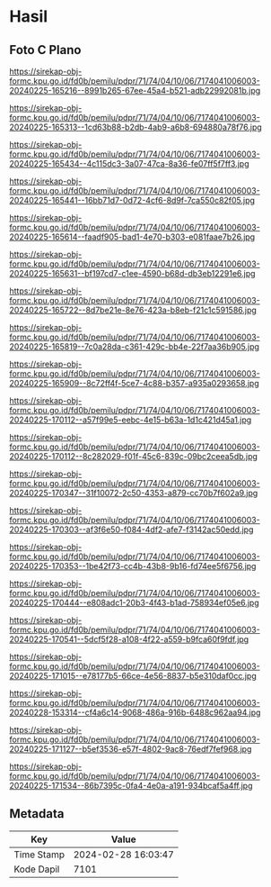 # Hasil

## Foto C Plano

https://sirekap-obj-formc.kpu.go.id/fd0b/pemilu/pdpr/71/74/04/10/06/7174041006003-20240225-165216--8991b265-67ee-45a4-b521-adb22992081b.jpg

https://sirekap-obj-formc.kpu.go.id/fd0b/pemilu/pdpr/71/74/04/10/06/7174041006003-20240225-165313--1cd63b88-b2db-4ab9-a6b8-694880a78f76.jpg

https://sirekap-obj-formc.kpu.go.id/fd0b/pemilu/pdpr/71/74/04/10/06/7174041006003-20240225-165434--4c115dc3-3a07-47ca-8a36-fe07ff5f7ff3.jpg

https://sirekap-obj-formc.kpu.go.id/fd0b/pemilu/pdpr/71/74/04/10/06/7174041006003-20240225-165441--16bb71d7-0d72-4cf6-8d9f-7ca550c82f05.jpg

https://sirekap-obj-formc.kpu.go.id/fd0b/pemilu/pdpr/71/74/04/10/06/7174041006003-20240225-165614--faadf905-bad1-4e70-b303-e081faae7b26.jpg

https://sirekap-obj-formc.kpu.go.id/fd0b/pemilu/pdpr/71/74/04/10/06/7174041006003-20240225-165631--bf197cd7-c1ee-4590-b68d-db3eb12291e6.jpg

https://sirekap-obj-formc.kpu.go.id/fd0b/pemilu/pdpr/71/74/04/10/06/7174041006003-20240225-165722--8d7be21e-8e76-423a-b8eb-f21c1c591586.jpg

https://sirekap-obj-formc.kpu.go.id/fd0b/pemilu/pdpr/71/74/04/10/06/7174041006003-20240225-165819--7c0a28da-c361-429c-bb4e-22f7aa36b905.jpg

https://sirekap-obj-formc.kpu.go.id/fd0b/pemilu/pdpr/71/74/04/10/06/7174041006003-20240225-165909--8c72ff4f-5ce7-4c88-b357-a935a0293658.jpg

https://sirekap-obj-formc.kpu.go.id/fd0b/pemilu/pdpr/71/74/04/10/06/7174041006003-20240225-170112--a57f99e5-eebc-4e15-b63a-1d1c421d45a1.jpg

https://sirekap-obj-formc.kpu.go.id/fd0b/pemilu/pdpr/71/74/04/10/06/7174041006003-20240225-170112--8c282029-f01f-45c6-839c-09bc2ceea5db.jpg

https://sirekap-obj-formc.kpu.go.id/fd0b/pemilu/pdpr/71/74/04/10/06/7174041006003-20240225-170347--31f10072-2c50-4353-a879-cc70b7f602a9.jpg

https://sirekap-obj-formc.kpu.go.id/fd0b/pemilu/pdpr/71/74/04/10/06/7174041006003-20240225-170303--af3f6e50-f084-4df2-afe7-f3142ac50edd.jpg

https://sirekap-obj-formc.kpu.go.id/fd0b/pemilu/pdpr/71/74/04/10/06/7174041006003-20240225-170353--1be42f73-cc4b-43b8-9b16-fd74ee5f6756.jpg

https://sirekap-obj-formc.kpu.go.id/fd0b/pemilu/pdpr/71/74/04/10/06/7174041006003-20240225-170444--e808adc1-20b3-4f43-b1ad-758934ef05e6.jpg

https://sirekap-obj-formc.kpu.go.id/fd0b/pemilu/pdpr/71/74/04/10/06/7174041006003-20240225-170541--5dcf5f28-a108-4f22-a559-b9fca60f9fdf.jpg

https://sirekap-obj-formc.kpu.go.id/fd0b/pemilu/pdpr/71/74/04/10/06/7174041006003-20240225-171015--e78177b5-66ce-4e56-8837-b5e310daf0cc.jpg

https://sirekap-obj-formc.kpu.go.id/fd0b/pemilu/pdpr/71/74/04/10/06/7174041006003-20240228-153314--cf4a6c14-9068-486a-916b-6488c962aa94.jpg

https://sirekap-obj-formc.kpu.go.id/fd0b/pemilu/pdpr/71/74/04/10/06/7174041006003-20240225-171127--b5ef3536-e57f-4802-9ac8-76edf7fef968.jpg

https://sirekap-obj-formc.kpu.go.id/fd0b/pemilu/pdpr/71/74/04/10/06/7174041006003-20240225-171534--86b7395c-0fa4-4e0a-a191-934bcaf5a4ff.jpg


## Metadata

| Key        | Value               |
| ---------- | ------------------- |
| Time Stamp | 2024-02-28 16:03:47 |
| Kode Dapil | 7101                |



